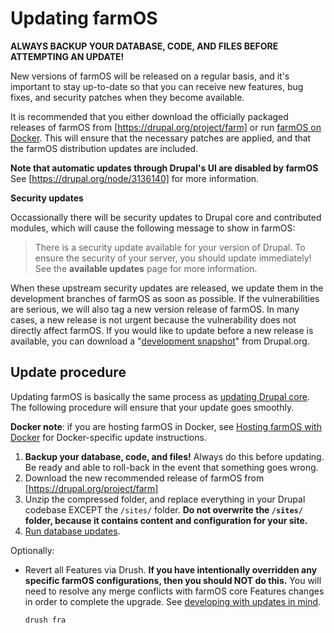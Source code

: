 # Updating farmOS

**ALWAYS BACKUP YOUR DATABASE, CODE, AND FILES BEFORE ATTEMPTING AN UPDATE!**

New versions of farmOS will be released on a regular basis, and it's important
to stay up-to-date so that you can receive new features, bug fixes, and security
patches when they become available.

It is recommended that you either download the officially packaged releases of
farmOS from [https://drupal.org/project/farm] or run [farmOS on Docker]. This
will ensure that the necessary patches are applied, and that the farmOS
distribution updates are included.

**Note that automatic updates through Drupal's UI are disabled by farmOS** See
[https://drupal.org/node/3136140] for more information.

**Security updates**

Occassionally there will be security updates to Drupal core and contributed
modules, which will cause the following message to show in farmOS:

> There is a security update available for your version of Drupal. To ensure the
> security of your server, you should update immediately! See the
> **available updates** page for more information.

When these upstream security updates are released, we update them in the
development branches of farmOS as soon as possible. If the vulnerabilities are
serious, we will also tag a new version release of farmOS. In many cases, a new
release is not urgent because the vulnerability does not directly affect farmOS.
If you would like to update before a new release is available, you can download
a "[development snapshot]" from Drupal.org.

## Update procedure

Updating farmOS is basically the same process as [updating Drupal core]. The
following procedure will ensure that your update goes smoothly.

**Docker note**: if you are hosting farmOS in Docker, see
[Hosting farmOS with Docker] for Docker-specific update instructions.

1. **Backup your database, code, and files!** Always do this before updating. Be
   ready and able to roll-back in the event that something goes wrong.
2. Download the new recommended release of farmOS from
   [https://drupal.org/project/farm]
3. Unzip the compressed folder, and replace everything in your Drupal codebase
   EXCEPT the `/sites/` folder. **Do not overwrite the `/sites/` folder, because
   it contains content and configuration for your site.**
4. [Run database updates].

Optionally:

* Revert all Features via Drush. **If you have intentionally overridden any
  specific farmOS configurations, then you should NOT do this.** You will need
  to resolve any merge conflicts with farmOS core Features changes in order to
  complete the upgrade. See [developing with updates in mind].

    `drush fra`

[https://drupal.org/project/farm]: https://drupal.org/project/farm
[farmOS on Docker]: /development/docker
[https://drupal.org/node/3136140]: https://drupal.org/node/3136140
[development snapshot]: https://www.drupal.org/project/farm/releases/7.x-1.x-dev
[updating Drupal core]: https://drupal.org/node/1223018
[Hosting farmOS with Docker]: /hosting/docker
[Run database updates]: https://drupal.org/upgrade/running-update-php
[developing with updates in mind]: /development/update-safety

